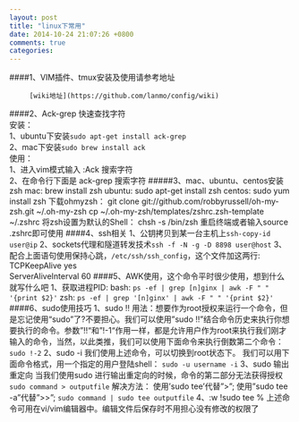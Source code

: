 ```yaml
---
layout: post
title: "linux下常用"
date: 2014-10-24 21:07:26 +0800
comments: true
categories: 
---
```

####1、VIM插件、tmux安装及使用请参考地址
  
    	 [wiki地址](https://github.com/lanmo/config/wiki)
####2、Ack-grep 快速查找字符  
    	安装：  
    	  1、ubuntu下安装`sudo apt-get install ack-grep`  
    	  2、mac下安装`sudo brew install ack`  
    	使用：  
    	  1、进入vim模式输入 :Ack 搜索字符  
    	  2、在命令行下面是 ack-grep 搜索字符
#####3、mac、ubuntu、centos安装zsh
		   mac:	 brew install zsh
		ubuntu: sudo apt-get install zsh
		centos: sudo yum install zsh
		下载ohmyzsh：
			git clone git://github.com/robbyrussell/oh-my-zsh.git ~/.oh-my-zsh
			cp ~/.oh-my-zsh/templates/zshrc.zsh-template ~/.zshrc
			将zsh设置为默认的Shell：
			chsh -s /bin/zsh
			重启终端或者输入source .zshrc即可使用
####4、ssh相关
		1、公钥拷贝到某一台主机上`ssh-copy-id user@ip`
		2、sockets代理和隧道转发技术`ssh -f -N -g -D 8898 user@host`
		3、配合上面语句使用保持心跳，`/etc/ssh/ssh_config`，这个文件加这两行:
			TCPKeepAlive yes  
			ServerAliveInterval 60
####5、AWK使用，这个命令平时很少使用，想到什么就写什么吧
		1、获取进程PID: 
			bash: `ps -ef | grep [n]ginx | awk -F " " '{print $2}'`
			 zsh: `ps -ef | grep '[n]ginx' | awk -F " " '{print $2}'`
####6、sudo使用技巧
		1、sudo !!
		用法：想要作为root授权来运行一个命令，但是忘记使用“sudo”了?不要担心。我们可以使用”sudo !!”结合命令历史来执行你想要执行的命令。参数”!!“和”!-1“作用一样，都是允许用户作为root来执行我们刚才输入的命令，当然，以此类推，我们可以使用下面命令来执行倒数第二个命令：
	    `sudo !-2`
	    2、sudo -i
	      我们使用上述命令，可以切换到root状态下。
	      我们可以用下面命令格式，用一个指定的用户登陆shell：
	      `sudo -u username -i`
	    3、sudo 输出重定向
	      当我们使用sudo 进行输出重定向的时候，命令的第二部分无法获得授权
	      `sudo command > outputfile`
		  解决方法：
			使用’sudo tee’代替”>”;
			使用”sudo tee -a”代替”>>”;
			`sudo command | sudo tee outputfile`
		4、:w !sudo tee %
			上述命令可用在vi/vim编辑器中。编辑文件后保存时不用担心没有修改的权限了